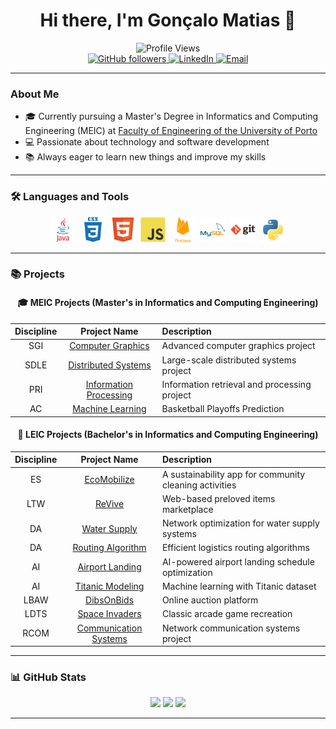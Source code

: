 <div id="header" align="center">
  <h1>Hi there, I'm Gonçalo Matias 👋</h1>
</div>

<div align="center">
  <div>
    <img src="https://komarev.com/ghpvc/?username=GoncaloMatias1&style=for-the-badge&color=0891b2" alt="Profile Views"/>
  </div>
  
  <div>
    <a href="https://github.com/GoncaloMatias1">
      <img src="https://img.shields.io/github/followers/GoncaloMatias1?logo=github&style=for-the-badge&color=171515&labelColor=171515" alt="GitHub followers"/>
    </a>
    <a href="https://www.linkedin.com/in/gonçalo-matias-40a60b297/">
      <img src="https://img.shields.io/badge/LinkedIn-0077B5?style=for-the-badge&logo=linkedin&logoColor=white" alt="LinkedIn"/>
    </a>
    <a href="mailto:gomatias1@gmail.com">
      <img src="https://img.shields.io/badge/Gmail-D14836?style=for-the-badge&logo=gmail&logoColor=white" alt="Email"/>
    </a>
  </div>
</div>

---

### About Me

- 🎓 Currently pursuing a Master's Degree in Informatics and Computing Engineering (MEIC) at [Faculty of Engineering of the University of Porto](https://sigarra.up.pt/feup/pt/web_page.Inicial)
- 💻 Passionate about technology and software development
- 📚 Always eager to learn new things and improve my skills

---

### 🛠 Languages and Tools

<div align="center">
  <img src="https://github.com/devicons/devicon/blob/master/icons/java/java-original-wordmark.svg" title="Java" alt="Java" width="40" height="40"/>&nbsp;
  <img src="https://github.com/devicons/devicon/blob/master/icons/css3/css3-plain-wordmark.svg" title="CSS3" alt="CSS" width="40" height="40"/>&nbsp;
  <img src="https://github.com/devicons/devicon/blob/master/icons/html5/html5-original.svg" title="HTML5" alt="HTML" width="40" height="40"/>&nbsp;
  <img src="https://github.com/devicons/devicon/blob/master/icons/javascript/javascript-original.svg" title="JavaScript" alt="JavaScript" width="40" height="40"/>&nbsp;
  <img src="https://github.com/devicons/devicon/blob/master/icons/firebase/firebase-plain-wordmark.svg" title="Firebase" alt="Firebase" width="40" height="40"/>&nbsp;
  <img src="https://github.com/devicons/devicon/blob/master/icons/mysql/mysql-original-wordmark.svg" title="MySQL" alt="MySQL" width="40" height="40"/>&nbsp;
  <img src="https://github.com/devicons/devicon/blob/master/icons/git/git-original-wordmark.svg" title="Git" alt="Git" width="40" height="40"/>&nbsp;
  <img src="https://raw.githubusercontent.com/devicons/devicon/master/icons/python/python-original.svg" alt="Python" width="40" height="40"/>
</div>

---

### 📚 Projects

<div align="center">

#### 🎓 MEIC Projects (Master's in Informatics and Computing Engineering)

| Discipline | Project Name | Description |
|:----------:|:------------:|:-------------|
| SGI        | [Computer Graphics](https://github.com/GoncaloMatias1/MEIC-SGI) | Advanced computer graphics project |
| SDLE       | [Distributed Systems](https://github.com/GoncaloMatias1/MEIC-SDLE) | Large-scale distributed systems project |
| PRI        | [Information Processing](https://github.com/GoncaloMatias1/MEIC-PRI) | Information retrieval and processing project |
| AC         | [Machine Learning](https://github.com/GoncaloMatias1/MEIC-AC) | Basketball Playoffs Prediction |

#### 📘 LEIC Projects (Bachelor's in Informatics and Computing Engineering)

| Discipline | Project Name | Description |
|:----------:|:------------:|:-------------|
| ES         | [EcoMobilize](https://github.com/GoncaloMatias1/ES_Project_EcoMobilize) | A sustainability app for community cleaning activities |
| LTW        | [ReVive](https://github.com/GoncaloMatias1/LTW_Project_ReVive) | Web-based preloved items marketplace |
| DA         | [Water Supply](https://github.com/GoncaloMatias1/DA_Project1_Water_Supply) | Network optimization for water supply systems |
| DA         | [Routing Algorithm](https://github.com/GoncaloMatias1/DA_Project2_Routing_Algorithm) | Efficient logistics routing algorithms |
| AI         | [Airport Landing](https://github.com/GoncaloMatias1/AI_Project1_AirportLanding) | AI-powered airport landing schedule optimization |
| AI         | [Titanic Modeling](https://github.com/GoncaloMatias1/AI_Project2_TitanicModeling) | Machine learning with Titanic dataset |
| LBAW       | [DibsOnBids](https://github.com/GoncaloMatias1/LBAW_Project_DibsOnBids) | Online auction platform |
| LDTS       | [Space Invaders](https://github.com/GoncaloMatias1/LDTS_Project_Space_Invaders) | Classic arcade game recreation |
| RCOM       | [Communication Systems](https://github.com/GoncaloMatias1/RCOM-Project_1-2) | Network communication systems project |

</div>

---

### 📊 GitHub Stats

<div align="center">
  <img height="180em" src="https://github-readme-stats.vercel.app/api?username=GoncaloMatias1&show_icons=true&theme=default&include_all_commits=true&count_private=true"/>
  <img height="180em" src="https://github-readme-stats.vercel.app/api/top-langs/?username=GoncaloMatias1&layout=compact&langs_count=7&theme=default"/>
  <img height="180em" src="https://github-readme-streak-stats.herokuapp.com?user=GoncaloMatias1&theme=default"/>
</div>

---
